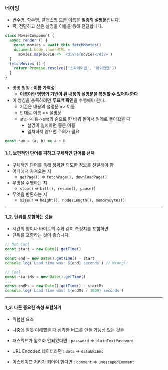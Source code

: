 
### 네이밍
- 변수명, 함수명, 클래스명 모든 이름은 **일종의 설명문**입니다.
- 즉, 전달하고 싶은 설명을 이름을 통해 전달합니다.

```js
class MovieComponent {
  async render () {
    const movies = await this.fetchMovies()
    document.body.innerHTML = 
      movies.map(movie => `<div>${movie}</div>`)
  }
  fetchMovies () {
    return Promise.resolve(['스파이더맨', '아이언맨'])
  }
}
```

- 명명 방침 : **이름 가역성**
  - **이름이란 명명의 기반이 된 내용의 설명문을 복원할 수 있어야 한다**
- 이 방침을 충족하려면 **루프백 확인**을 수행해야 한다.
  - 기존은 내용의 설명문 => 이름
  - 반대로 이름 => 설명문
  - `설명->이름->설명`의 순으로 한 바퀴 돌아서 원래로 돌아왔을 때
    - 설명이 일치하면 좋은 이름
    - 일치하지 않으면 주의가 필요

```js
const sum = (a, b) => a + b
```

#### 1_1. 보편적인 단어를 피하고 구체적인 단어를 선택
- 구체적인 단어를 통해 정확한 의도한 정보를 전달해야 함
- 어디에서 가져오는 지
  - `getPage()` => `fetchPage(), downloadPage()`
- 무엇을 수행하는 지
  - `stop()` => `kill(), resume(), pause()`
- 무엇을 반환하는 지
  - `size()` => `height(), nodesLength(), memoryBytes()`

---

#### 1_2. 단위를 포함하는 것들
- 시간의 양이나 바이트의 수와 같이 측정치를 포함하면
- 단위를 포함하는 것이 좋습니다.
```js
// Not Cool
const start = new Date().getTime()
...
const end = new Date().getTime() - start
console.log(`Load time was: ${end} seconds`) // Wrong!!

// Cool
const startMs = new Date().getTime()
...
const endMs = new Date().getTime() - startMs
console.log(`Load time was: ${endMs / 1000} seconds`)
```

---

#### 1_3. 다른 중요한 속성 포함하기
- 위험한 요소
- 나중에 잘못 이해했을 때 심각한 버그를 만들 가능성 있는 것들

- 패스워드가 암호화 안되있다면 : `password` => `plainTextPassword`
- URL Encoded 데이터라면 : `data` => `dataURLEnc`
- 이스케이프 처리가 되어야 한다면 : `comment` => `unescapedComment`